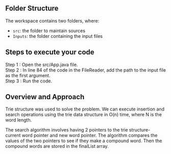 ## Folder Structure

The workspace contains two folders, where:

- `src`: the folder to maintain sources
- `Inputs`: the folder containing the input files

## Steps to execute your code

Step 1 : Open the src/App.java file.<br>
Step 2 : In line 84 of the code in the FileReader, add the path to the input file as the first argument.<br>
Step 3 : Run the code.<br>

## Overview and Approach 

Trie structure was used to solve the problem. We can execute insertion and search operations using the trie data structure in O(n) time, where N is the word length.

The search algorithm involves having 2 pointers to the trie structure- current word pointer and new word pointer. The algorithm compares the values of the two pointers to see if they make a compound word. Then the compound words are stored in the finalList array.
